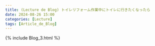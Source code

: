 ```yaml
---
title: (Lecture de Blog) トイレリフォーム作業中にトイレに行きたくなったら
date: 2024-08-26 15:00
categories: [Lecture]
tags: [Article_de_Blog]
---
```

{% include Blog_3.html %}